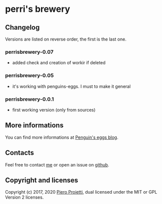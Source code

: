 perri's brewery
==============

## Changelog
Versions are listed on reverse order, the first is the last one.

### perrisbrewery-0.07
* added check and creation of workir if deleted

### perrisbrewery-0.05
* it's working with penguins-eggs. I must to make it general

### perrisbrewery-0.0.1
* first working version (only from sources)

## More informations

You can find more informations at [Penguin's eggs blog](https://penguins-eggs.net).

## Contacts
Feel free to contact [me](mailto://pieroproietti@gmail.com) or open an issue on [github](https://github.com/pieroproietti/penguins-eggs/issues).

## Copyright and licenses
Copyright (c) 2017, 2020 [Piero Proietti](https://penguins-eggs.net/about-me.html), dual licensed under the MIT or GPL Version 2 licenses.

